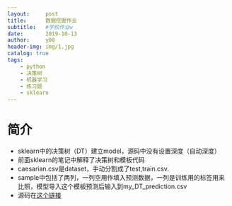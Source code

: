 ```yaml
---
layout:     post
title:      数据挖掘作业
subtitle:   #学校作业w
date:       2019-10-13
author:     y00
header-img: img/1.jpg
catalog: true
tags:
    - python
    - 决策树
    - 机器学习
    - 练习题
    - sklearn
---
```


# 简介

* sklearn中的决策树（DT）建立model，源码中没有设置深度（自动深度）
* 前面sklearn的笔记中解释了决策树和模板代码
* caesarian.csv是dataset，手动分割成了test,train.csv.
* sample中包括了两列，一列空用作填入预测数据，一列是训练用的标签用来比照，模型导入这个模板预测后输入到my_DT_prediction.csv
* 源码在[这个链接](https://github.com/snowflowersnowflake/modelForDT_master/tree/master/modelForDT)
